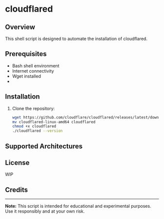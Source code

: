 # cloudflared

## Overview

This shell script is designed to automate the installation of cloudflared.

## Prerequisites

- Bash shell environment
- Internet connectivity
- Wget installed
-

## Installation

1. Clone the repository:

    ```sh
   wget https://github.com/cloudflare/cloudflared/releases/latest/download/cloudflared-linux-amd64
    mv cloudflared-linux-amd64 cloudflared
    chmod +x cloudflared
    ./cloudflared --version

    ```



## Supported Architectures


## License

WIP

## Credits


---

**Note:** This script is intended for educational and experimental purposes. Use it responsibly and at your own risk.
